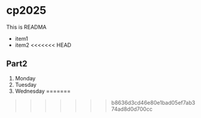 # cp2025

This is READMA
- item1
- item2
<<<<<<< HEAD

## Part2
1. Monday
2. Tuesday
3. Wednesday
=======
>>>>>>> b8636d3cd46e80e1bad05ef7ab374ad8d0d700cc
